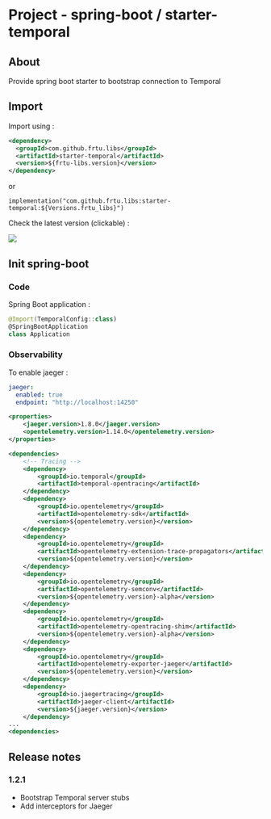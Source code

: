 # Project - spring-boot / starter-temporal

## About

Provide spring boot starter to bootstrap connection to Temporal 

## Import

Import using :

```XML
<dependency>
  <groupId>com.github.frtu.libs</groupId>
  <artifactId>starter-temporal</artifactId>
  <version>${frtu-libs.version}</version>
</dependency>
```

or

```
implementation("com.github.frtu.libs:starter-temporal:${Versions.frtu_libs}")
```

Check the latest version (clickable) :

[<img src="https://img.shields.io/maven-central/v/com.github.frtu.libs/starter-temporal.svg?label=latest%20release%20:%20starter-temporal"/>](https://search.maven.org/#search%7Cga%7C1%7Ca%3A%22starter-temporal%22+g%3A%22com.github.frtu.libs%22)

## Init spring-boot

### Code

Spring Boot application :

```kotlin
@Import(TemporalConfig::class)
@SpringBootApplication
class Application
```

### Observability

To enable jaeger :

```yaml
jaeger:
  enabled: true
  endpoint: "http://localhost:14250"
```

```xml
<properties>
    <jaeger.version>1.8.0</jaeger.version>
    <opentelemetry.version>1.14.0</opentelemetry.version>
</properties>

<dependencies>
    <!-- Tracing -->
    <dependency>
        <groupId>io.temporal</groupId>
        <artifactId>temporal-opentracing</artifactId>
    </dependency>
    <dependency>
        <groupId>io.opentelemetry</groupId>
        <artifactId>opentelemetry-sdk</artifactId>
        <version>${opentelemetry.version}</version>
    </dependency>
    <dependency>
        <groupId>io.opentelemetry</groupId>
        <artifactId>opentelemetry-extension-trace-propagators</artifactId>
        <version>${opentelemetry.version}</version>
    </dependency>
    <dependency>
        <groupId>io.opentelemetry</groupId>
        <artifactId>opentelemetry-semconv</artifactId>
        <version>${opentelemetry.version}-alpha</version>
    </dependency>
    <dependency>
        <groupId>io.opentelemetry</groupId>
        <artifactId>opentelemetry-opentracing-shim</artifactId>
        <version>${opentelemetry.version}-alpha</version>
    </dependency>
    <dependency>
        <groupId>io.opentelemetry</groupId>
        <artifactId>opentelemetry-exporter-jaeger</artifactId>
        <version>${opentelemetry.version}</version>
    </dependency>
    <dependency>
        <groupId>io.jaegertracing</groupId>
        <artifactId>jaeger-client</artifactId>
        <version>${jaeger.version}</version>
    </dependency>
...
<dependencies>
```

## Release notes

### 1.2.1

* Bootstrap Temporal server stubs
* Add interceptors for Jaeger
